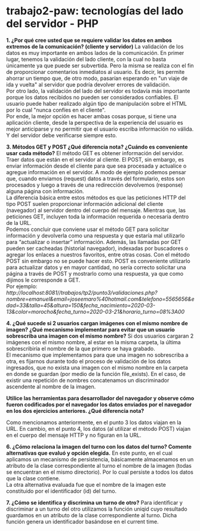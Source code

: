 # trabajo2-paw: tecnologías del lado del servidor - PHP

**1. ¿Por qué cree usted que se requiere validar los datos en ambos extremos de la comunicación? (cliente y servidor)**
La validación de los datos es muy importante en ambos lados de la comunicación. En primer lugar, tenemos la validación del lado cliente, con la cual no basta únicamente ya que puede ser subvertida. Pero la misma se realiza con el fin de proporcionar comentarios inmediatos al usuario. Es decir, les permite ahorrar un tiempo que, de otro modo, pasarían esperando en "un viaje de ida y vuelta" al servidor que podría devolver errores de validación. <br>
Por otro lado, la validación del lado del servidor es todavía más importante porque los datos recibidos no pueden ser considerados confiables. El usuario puede haber realizado algún tipo de manipulación sobre el HTML por lo cual "nunca confíes en el cliente". <br>
Por ende, la mejor opción es hacer ambas cosas porque, si tiene una aplicación cliente, desde la perspectiva de la experiencia del usuario es mejor anticiparse y no permitir que el usuario escriba información no válida. Y del servidor debe verificarse siempre esto. 

**3. Métodos GET y POST ¿Qué diferencia nota? ¿Cuándo es conveniente usar cada método?**
El método GET es obtener información del servidor. Traer datos que están en el servidor al cliente. El POST, sin embargo, es enviar información desde el cliente para que sea procesada y actualice o agregue información en el servidor. A modo de ejemplo podemos pensar que, cuando enviamos (request) datos a través del formulario, estos son procesados y luego a través de una redirección devolvemos (response) alguna página con información. <br>
La diferencia básica entre estos métodos es que las peticiones HTTP del tipo POST suelen proporcionar información adicional del cliente (navegador) al servidor dentro del cuerpo del mensaje. Mientras que, las peticiones GET, incluyen toda la información requerida o necesaria dentro de la URL. <br>
Podemos concluir que conviene usar el método GET para solicitar información y devolverla como una respuesta y que estaría mal utilizarlo para “actualizar o insertar” información. Además, las llamadas por GET pueden ser cacheadas (historial navegador), indexadas por buscadores o agregar los enlaces a nuestros favoritos, entre otras cosas. Con el método POST sin embargo no se puede hacer esto. POST es conveniente utilizarlo para actualizar datos y en mayor cantidad, no sería correcto solicitar una página a través de POST y mostrarlo como una respuesta, ya que como dijimos le corresponde a GET. <br>
Por ejemplo: <br>
*http://localhost:8081//trabajos/tp2/punto3/validaciones.php?nombre=emanuel&email=joseemaro%40hotmail.com&telefono=5565656&edad=33&talla=45&altura=150&fecha_nacimiento=2020-03-13&color=morocho&fecha_turno=2020-03-21&horario_turno=08%3A00*

**4. ¿Qué sucede si 2 usuarios cargan imágenes con el mismo nombre de imagen? ¿Qué mecanismo implementar para evitar que un usuario sobrescriba una imagen con el mismo nombre?**
Si dos usuarios cargaran 2 imágenes con el mismo nombre, al estar en la misma carpeta, la última sobrescribiría el nombre de la que primero se haya grabado.  <br>
El mecanismo que implementamos para que una imagen no sobrescriba a otra, es fijarnos durante todo el proceso de validación de los datos ingresados, que no exista una imagen con el mismo nombre en la carpeta en donde se guardan (por medio de la función file_exists). En el caso, de existir una repetición de nombres concatenamos un discriminador ascendente al nombre de la imagen.

**Utilice las herramientas para desarrollador del navegador y observe cómo fueron codificados por el navegador los datos enviados por el navegador en los dos ejercicios anteriores. ¿Qué diferencia nota?**

Como mencionamos anteriormente, en el punto 3 los datos viajan en la URL. En cambio, en el punto 4, los datos (al utilizar el método POST) viajan en el cuerpo del mensaje HTTP y no figuran en la URL.

**6. ¿Cómo relaciona la imagen del turno con los datos del turno? Comente alternativas que evaluó y opción elegida.**
En este punto, en el cual aplicamos un mecanismo de persistencia, básicamente almacenamos en un atributo de la clase correspondiente al turno el nombre de la imagen (todas se encuentran en el mismo directorio). Por lo cual persiste a todos los datos que la clase contiene. <br>
La otra alternativa evaluada fue que el nombre de la imagen este constituido por el identificador (id) del turno.

**7. ¿Cómo se identifica y discrimina un turno de otro?**
Para identificar y discriminar a un turno del otro utilizamos la función uniqid cuyo resultado guardamos en un atributo de la clase correspondiente al turno. Dicha función genera un identificador basándose en el current time.
